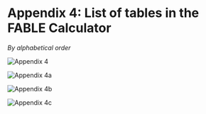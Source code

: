 # Appendix 4: List of tables in the FABLE Calculator

_By alphabetical order_

![Appendix 4](https://user-images.githubusercontent.com/68918893/88807701-59d90480-d1b2-11ea-9d88-4ec98eb6bc7d.png)

![Appendix 4a](https://user-images.githubusercontent.com/68918893/88807869-80973b00-d1b2-11ea-9010-3f77c1c25440.png)

![Appendix 4b](https://user-images.githubusercontent.com/68918893/88808040-ac1a2580-d1b2-11ea-8ee9-757c2a879e4c.png)

![Appendix 4c](https://user-images.githubusercontent.com/68918893/88808191-d66be300-d1b2-11ea-9f03-c804723beb27.png)



